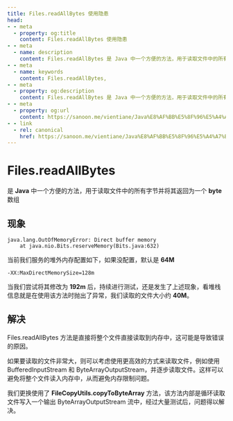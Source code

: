 ```yaml
---
title: Files.readAllBytes 使用隐患
head:
- - meta
  - property: og:title
    content: Files.readAllBytes 使用隐患
- - meta
  - name: description
    content: Files.readAllBytes 是 Java 中一个方便的方法，用于读取文件中的所有字节并将其返回为一个 byte 数组。然而，它存在一些使用隐患，可能会导致程序运行出错或产生安全问题。
- - meta
  - name: keywords
    content: Files.readAllBytes,
- - meta
  - property: og:description
    content: Files.readAllBytes 是 Java 中一个方便的方法，用于读取文件中的所有字节并将其返回为一个 byte 数组。然而，它存在一些使用隐患，可能会导致程序运行出错或产生安全问题。
- - meta
  - property: og:url
    content: https://sanoon.me/vientiane/Java%E8%AF%BB%E5%8F%96%E5%A4%A7%E6%96%87%E4%BB%B6
- - link
  - rel: canonical
    href: https://sanoon.me/vientiane/Java%E8%AF%BB%E5%8F%96%E5%A4%A7%E6%96%87%E4%BB%B6
---
```


# Files.readAllBytes

是 **Java** 中一个方便的方法，用于读取文件中的所有字节并将其返回为一个 **byte** 数组

## 现象

```shell
java.lang.OutOfMemoryError: Direct buffer memory
    at java.nio.Bits.reserveMemory(Bits.java:632)
```

当前我们服务的堆外内存配置如下，如果没配置，默认是 **64M**

```shell
-XX:MaxDirectMemorySize=128m
```

当我们尝试将其修改为 **192m** 后，持续进行测试，还是发生了上述现象，看堆栈信息就是在使用该方法时抛出了异常，我们读取的文件大小约 **40M**。

## 解决

Files.readAllBytes 方法是直接将整个文件直接读取到内存中，这可能是导致错误的原因。

如果要读取的文件非常大，则可以考虑使用更高效的方式来读取文件，例如使用 BufferedInputStream 和 ByteArrayOutputStream，并逐步读取文件。这样可以避免将整个文件读入内存中，从而避免内存限制问题。

我们更换使用了 **FileCopyUtils.copyToByteArray** 方法，该方法内部是循环读取文件写入一个输出 ByteArrayOutputStream 流中，经过大量测试后，问题得以解决。

    
